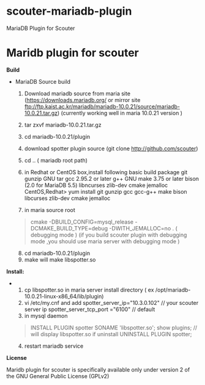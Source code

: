 # scouter-mariadb-plugin
MariaDB Plugin for Scouter


Maridb plugin for scouter
==============================================


**Build**

  * MariaDB Source build 
    1. Download mariadb source from maria site (https://downloads.mariadb.org/ or mirror site 
        ftp://ftp.kaist.ac.kr/mariadb/mariadb-10.0.21/source/mariadb-10.0.21.tar.gz)
       (currently working well in maria 10.0.21 version )
    2. tar zxvf mariadb-10.0.21.tar.gz 
    3. cd mariadb-10.0.21/plugin
    4. download spotter plugin source (git clone http://github.com/scouter)
    5. cd .. ( mariadb root path)
    6. in Redhat or CentOS box,install following basic build package
        git
        gunzip
        GNU tar
        gcc 2.95.2 or later
        g++
        GNU make 3.75 or later
        bison (2.0 for MariaDB 5.5)
        libncurses
        zlib-dev
        cmake
        jemalloc 
     CentOS,Redhat> yum install git gunzip gcc gcc-g++ make bison libcurses zlib-dev cmake jemalloc 

     7. in maria source root 
       >cmake -DBUILD_CONFIG=mysql_release -DCMAKE_BUILD_TYPE=debug -DWITH_JEMALLOC=no . ( debugging mode )
       (if you build scouter plugin with debugging mode ,you should use maria server with debugging mode )

     8. cd mariadb-10.0.21/plugin
     9. make 
        will make libspotter.so 

     


**Install:**

  * 1. cp libspotter.so  in maria server install directory 
    ( ex /opt/mariadb-10.0.21-linux-x86_64/lib/plugin)
    2. vi /etc/my.cnf
     and add 
     spotter_server_ip="10.3.0.102"    // your scouter server ip 
     spotter_server_tcp_port ="6100"   // default 
    3. in mysql daemon
     > INSTALL PLUGIN spotter SONAME 'libspotter.so';
     > show plugins;                   // will display libspotter.so
     if uninstall 
     >UNINSTALL PLUGIN spotter;
    4. restart mariadb service 



**License**

Maridb plugin for scouter is specifically available only under version 2 of the GNU
General Public License (GPLv2)









